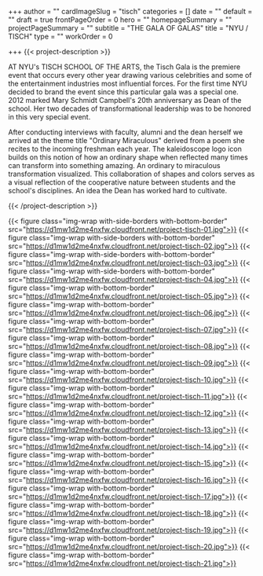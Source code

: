 +++
author = ""
cardImageSlug = "tisch"
categories = []
date = ""
default = ""
draft = true
frontPageOrder = 0
hero = ""
homepageSummary = ""
projectPageSummary = ""
subtitle = "THE GALA OF GALAS"
title = "NYU / TISCH"
type = ""
workOrder = 0

+++
{{< project-description >}} <p>AT NYU's TISCH SCHOOL OF THE ARTS, the Tisch Gala is the premiere event that occurs every other year drawing various celebrities and some of the entertainment industries most influential forces. For the first time NYU decided to brand the event since this particular gala was a special one. 2012 marked Mary Schmidt Campbell's 20th anniversary as Dean of the school. Her two decades of transformational leadership was to be honored in this very special event.</p> </p>After conducting interviews with faculty, alumni and the dean herself we arrived at the theme title "Ordinary Miraculous" derived from a poem she recites to the incoming freshman each year. The kaleidoscope logo icon builds on this notion of how an ordinary shape when reflected many times can transform into something amazing. An ordinary to miraculous transformation visualized. This collaboration of shapes and colors serves as a visual reflection of the cooperative nature between students and the school's disciplines. An idea the Dean has worked hard to cultivate.</p> {{< /project-description >}}

<div class="project-item">
  
{{< figure class="img-wrap with-side-borders with-bottom-border" src="https://d1mw1d2me4nxfw.cloudfront.net/project-tisch-01.jpg">}}
{{< figure class="img-wrap with-side-borders with-bottom-border" src="https://d1mw1d2me4nxfw.cloudfront.net/project-tisch-02.jpg">}}
{{< figure class="img-wrap with-side-borders with-bottom-border" src="https://d1mw1d2me4nxfw.cloudfront.net/project-tisch-03.jpg">}}
{{< figure class="img-wrap with-side-borders with-bottom-border" src="https://d1mw1d2me4nxfw.cloudfront.net/project-tisch-04.jpg">}}
{{< figure class="img-wrap with-bottom-border" src="https://d1mw1d2me4nxfw.cloudfront.net/project-tisch-05.jpg">}}
{{< figure class="img-wrap with-bottom-border" src="https://d1mw1d2me4nxfw.cloudfront.net/project-tisch-06.jpg">}}
{{< figure class="img-wrap with-bottom-border" src="https://d1mw1d2me4nxfw.cloudfront.net/project-tisch-07.jpg">}}
{{< figure class="img-wrap with-bottom-border" src="https://d1mw1d2me4nxfw.cloudfront.net/project-tisch-08.jpg">}}
{{< figure class="img-wrap with-bottom-border" src="https://d1mw1d2me4nxfw.cloudfront.net/project-tisch-09.jpg">}}
{{< figure class="img-wrap with-bottom-border" src="https://d1mw1d2me4nxfw.cloudfront.net/project-tisch-10.jpg">}}
{{< figure class="img-wrap with-bottom-border" src="https://d1mw1d2me4nxfw.cloudfront.net/project-tisch-11.jpg">}}
{{< figure class="img-wrap with-bottom-border" src="https://d1mw1d2me4nxfw.cloudfront.net/project-tisch-12.jpg">}}
{{< figure class="img-wrap with-bottom-border" src="https://d1mw1d2me4nxfw.cloudfront.net/project-tisch-13.jpg">}}
{{< figure class="img-wrap with-bottom-border" src="https://d1mw1d2me4nxfw.cloudfront.net/project-tisch-14.jpg">}}
{{< figure class="img-wrap with-bottom-border" src="https://d1mw1d2me4nxfw.cloudfront.net/project-tisch-15.jpg">}}
{{< figure class="img-wrap with-bottom-border" src="https://d1mw1d2me4nxfw.cloudfront.net/project-tisch-16.jpg">}}
{{< figure class="img-wrap with-bottom-border" src="https://d1mw1d2me4nxfw.cloudfront.net/project-tisch-17.jpg">}}
{{< figure class="img-wrap with-bottom-border" src="https://d1mw1d2me4nxfw.cloudfront.net/project-tisch-18.jpg">}}
{{< figure class="img-wrap with-bottom-border" src="https://d1mw1d2me4nxfw.cloudfront.net/project-tisch-19.jpg">}}
{{< figure class="img-wrap with-bottom-border" src="https://d1mw1d2me4nxfw.cloudfront.net/project-tisch-20.jpg">}}
{{< figure class="img-wrap with-bottom-border" src="https://d1mw1d2me4nxfw.cloudfront.net/project-tisch-21.jpg">}}